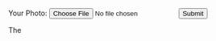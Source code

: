 <form action="https://chaukighat-team.github.io/upload.html/" method="post" enctype="multipart/form-data">
	Your Photo: <input type="file" name="photo" size="25" />
	<input type="submit" name="submit" value="Submit" />
</form>

The
